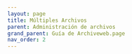 ```yaml
---
layout: page
title: Múltiples Archivos
parent: Administración de archivos
grand_parent: Guía de Archiveweb.page
nav_order: 2
---
```


